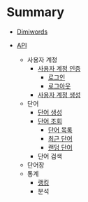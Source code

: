 # Summary

* [Dimiwords](README.md)

* [API](api/README.md)
    * 사용자 계정
        * [사용자 계정 인증](api/account/auth.md)
            * [로그인](api/account/auth.md#login)
            * [로그아웃](api/account/auth.md#logout)
        * [사용자 계정 생성](api/account/join.md)
    * 단어
        * [단어 생성](api/words/new.md)
        * [단어 조회](api/words/view.md)
            * [단어 목록](api/words/view.md#all-words)
            * [최근 단어](api/words/view.md#recent-words)
            * [랜덤 단어](api/words/view.md#random-words)
        * 단어 검색
    * 단어장
    * 통계
        * [랭킹](api/stats/rank.md)
        * 분석
